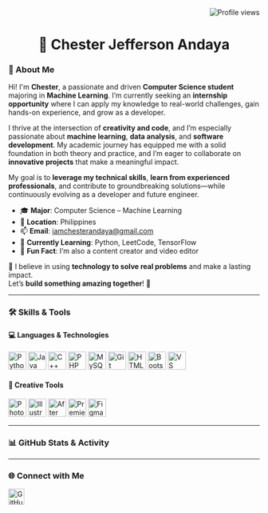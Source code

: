 <p align="right">
  <img src="https://komarev.com/ghpvc/?username=itsmeches" alt="Profile views" />
</p>

<h1 align="center">🚀 Chester Jefferson Andaya</h1>



### 👋 About Me

Hi! I'm **Chester**, a passionate and driven **Computer Science student** majoring in **Machine Learning**. I’m currently seeking an **internship opportunity** where I can apply my knowledge to real-world challenges, gain hands-on experience, and grow as a developer.

I thrive at the intersection of **creativity and code**, and I’m especially passionate about **machine learning**, **data analysis**, and **software development**. My academic journey has equipped me with a solid foundation in both theory and practice, and I’m eager to collaborate on **innovative projects** that make a meaningful impact.

My goal is to **leverage my technical skills**, **learn from experienced professionals**, and contribute to groundbreaking solutions—while continuously evolving as a developer and future engineer.


- 🎓 **Major**: Computer Science – Machine Learning  
- 📍 **Location**: Philippines  
- 📫 **Email**: [iamchesterandaya@gmail.com](mailto:iamchesterandaya@gmail.com)  
- 🧠 **Currently Learning**: Python, LeetCode, TensorFlow  
- 🎥 **Fun Fact**: I’m also a content creator and video editor

🧩 I believe in using **technology to solve real problems** and make a lasting impact.  
Let’s **build something amazing together**! 🚀

---

### 🛠️ Skills & Tools

#### 💻 Languages & Technologies

<p align="left">
  <img src="https://raw.githubusercontent.com/danielcranney/readme-generator/main/public/icons/skills/python-colored.svg" width="36" alt="Python" />
  <img src="https://raw.githubusercontent.com/danielcranney/readme-generator/main/public/icons/skills/java-colored.svg" width="36" alt="Java" />
  <img src="https://raw.githubusercontent.com/danielcranney/readme-generator/main/public/icons/skills/cplusplus-colored.svg" width="36" alt="C++" />
  <img src="https://raw.githubusercontent.com/danielcranney/readme-generator/main/public/icons/skills/php-colored.svg" width="36" alt="PHP" />
  <img src="https://raw.githubusercontent.com/danielcranney/readme-generator/main/public/icons/skills/mysql-colored.svg" width="36" alt="MySQL" />
  <img src="https://raw.githubusercontent.com/danielcranney/readme-generator/main/public/icons/skills/git-colored.svg" width="36" alt="Git" />
  <img src="https://raw.githubusercontent.com/danielcranney/readme-generator/main/public/icons/skills/html5-colored.svg" width="36" alt="HTML" />
  <img src="https://raw.githubusercontent.com/danielcranney/readme-generator/main/public/icons/skills/bootstrap-colored.svg" width="36" alt="Bootstrap" />
  <img src="https://raw.githubusercontent.com/danielcranney/readme-generator/main/public/icons/skills/visualstudiocode.svg" width="36" alt="VS Code" />
</p>

#### 🎨 Creative Tools

<p align="left">
  <img src="https://raw.githubusercontent.com/danielcranney/readme-generator/main/public/icons/skills/photoshop-colored.svg" width="36" alt="Photoshop" />
  <img src="https://raw.githubusercontent.com/danielcranney/readme-generator/main/public/icons/skills/illustrator-colored.svg" width="36" alt="Illustrator" />
  <img src="https://raw.githubusercontent.com/danielcranney/readme-generator/main/public/icons/skills/aftereffects-colored.svg" width="36" alt="After Effects" />
  <img src="https://raw.githubusercontent.com/danielcranney/readme-generator/main/public/icons/skills/premierepro-colored.svg" width="36" alt="Premiere Pro" />
  <img src="https://raw.githubusercontent.com/danielcranney/readme-generator/main/public/icons/skills/figma-colored.svg" width="36" alt="Figma" />
</p>

---

### 📊 GitHub Stats & Activity

<!-- You can add customized stats cards if you'd like -->

---

### 🌐 Connect with Me

<p align="left">
  <a href="https://github.com/itsmeches" target="_blank">
    <img src="https://raw.githubusercontent.com/danielcranney/readme-generator/main/public/icons/socials/github.svg" width="32" height="32" alt="GitHub" />
  </a>
  <!-- Add more links here if you have LinkedIn, Portfolio, etc. -->
</p>
